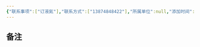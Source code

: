 ```yaml
---
{"联系事项":["订液氮"],"联系方式":["13874848422"],"所属单位":null,"添加时间":"2024-09-02 09:40","tags":null,"dg-publish":true,"permalink":"/联系人/姚总/","dgPassFrontmatter":true,"created":"2024-09-02T09:40:39.472+08:00","updated":"2024-09-15T19:45:01.118+08:00"}
---
```


## 备注
